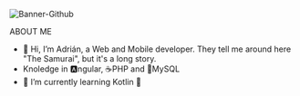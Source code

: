 
![Banner-Github](https://github.com/adrigomezz/adrigomezz/assets/127105999/86edf604-f8e1-4390-887e-6c8ce3d15e81)

ABOUT ME
- 👋 Hi, I’m Adrián, a Web and Mobile developer. They tell me around here "The Samurai", but it's a long story.
- Knoledge in 🅰️ngular, ☕PHP and 🐬MySQL
- 🌱 I’m currently learning Kotlin 👾
